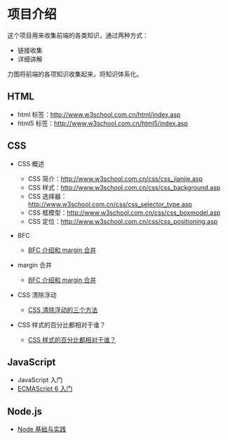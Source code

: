 # 项目介绍

这个项目用来收集前端的各类知识，通过两种方式：

+   链接收集
+   详细讲解

力图将前端的各项知识收集起来，将知识体系化。

## HTML

+   html 标签：http://www.w3school.com.cn/html/index.asp
+   html5 标签：http://www.w3school.com.cn/html5/index.asp

## CSS

+   CSS 概述
    +   CSS 简介：http://www.w3school.com.cn/css/css_jianjie.asp
    +   CSS 样式：http://www.w3school.com.cn/css/css_background.asp
    +   CSS 选择器：http://www.w3school.com.cn/css/css_selector_type.asp
    +   CSS 框模型：http://www.w3school.com.cn/css/css_boxmodel.asp
    +   CSS 定位：http://www.w3school.com.cn/css/css_positioning.asp
+   BFC

    +   [BFC 介绍和 margin 合并](https://github.com/hoperyy/home/blob/master/docs/%E4%BB%80%E4%B9%88%E6%98%AFBFC.md)

+   margin 合并

    +   [BFC 介绍和 margin 合并](https://github.com/hoperyy/home/blob/master/docs/%E4%BB%80%E4%B9%88%E6%98%AFBFC.md)

+   CSS 清除浮动
    
    +   [CSS 清除浮动的三个方法](https://github.com/hoperyy/home/blob/master/docs/CSS%E6%B8%85%E9%99%A4%E6%B5%AE%E5%8A%A8%E7%9A%843%E4%B8%AA%E6%96%B9%E6%B3%95.md)

+   CSS 样式的百分比都相对于谁？

    +   [CSS 样式的百分比都相对于谁？](https://github.com/hoperyy/home/blob/master/docs/css%E6%A0%B7%E5%BC%8F%E7%9A%84%E7%99%BE%E5%88%86%E6%AF%94%E9%83%BD%E7%9B%B8%E5%AF%B9%E4%BA%8E%E8%B0%81.md)

## JavaScript

+   JavaScript 入门
+   [ECMAScript 6 入门](http://es6.ruanyifeng.com/)

## Node.js

+   [Node 基础与实践](https://github.com/hoperyy/node-knowledge)
